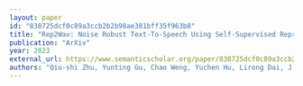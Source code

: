 ```yaml
---
layout: paper
id: "838725dcf0c89a3ccb2b2b98ae381bff35f963b8"
title: "Rep2Wav: Noise Robust Text-To-Speech Using Self-Supervised Representations"
publication: "ArXiv"
year: 2023
external_url: https://www.semanticscholar.org/paper/838725dcf0c89a3ccb2b2b98ae381bff35f963b8
authors: "Qiu-shi Zhu, Yunting Gu, Chao Weng, Yuchen Hu, Lirong Dai, J. Zhang"
---
```

